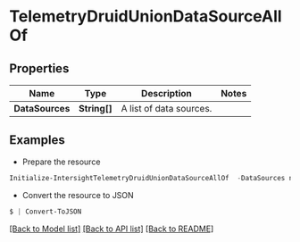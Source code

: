 # TelemetryDruidUnionDataSourceAllOf
## Properties

Name | Type | Description | Notes
------------ | ------------- | ------------- | -------------
**DataSources** | **String[]** | A list of data sources. | 

## Examples

- Prepare the resource
```powershell
Initialize-IntersightTelemetryDruidUnionDataSourceAllOf  -DataSources null
```

- Convert the resource to JSON
```powershell
$ | Convert-ToJSON
```

[[Back to Model list]](../README.md#documentation-for-models) [[Back to API list]](../README.md#documentation-for-api-endpoints) [[Back to README]](../README.md)


